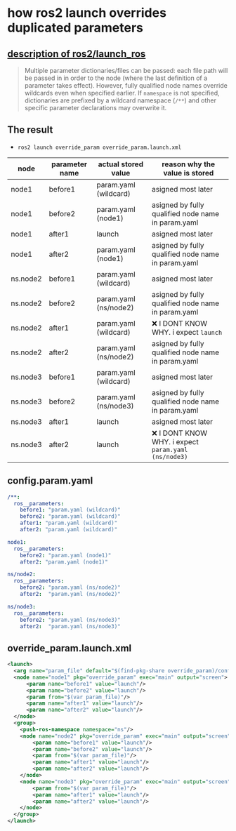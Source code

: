 # how ros2 launch overrides duplicated parameters

## [description of ros2/launch_ros](https://github.com/ros2/launch_ros/blob/2bf4e6057dea57669c19395f6f39d390bd420ee7/launch_ros/launch_ros/actions/node.py#L175-L182)

> Multiple parameter dictionaries/files can be passed: each file path will be passed in in order to the node (where the last definition of a parameter takes effect).
  However, fully qualified node names override wildcards even when specified earlier. If `namespace` is not specified, dictionaries are prefixed by a wildcard namespace (`/**`) and other specific parameter declarations may overwrite it.

## The result

* `ros2 launch override_param override_param.launch.xml`

| node     | parameter name | actual stored value    | reason why the value is stored                        |
|----------|----------------|------------------------|-------------------------------------------------------|
| node1    | before1        | param.yaml (wildcard)  | asigned most later                                    |
| node1    | before2        | param.yaml (node1)     | asigned by fully qualified node name in param.yaml    |
| node1    | after1         | launch                 | asigned most later                                    |
| node1    | after2         | param.yaml (node1)     | asigned by fully qualified node name in param.yaml    |
| ns.node2 | before1        | param.yaml (wildcard)  | asigned most later                                    |
| ns.node2 | before2        | param.yaml (ns/node2)  | asigned by fully qualified node name in param.yaml    |
| ns.node2 | after1         | param.yaml (wildcard)  | :x: I DONT KNOW WHY. i expect `launch`                |
| ns.node2 | after2         | param.yaml (ns/node2)  | asigned by fully qualified node name in param.yaml    |
| ns.node3 | before1        | param.yaml  (wildcard) | asigned most later                                    |
| ns.node3 | before2        | param.yaml (ns/node3)  | asigned by fully qualified node name in param.yaml    |
| ns.node3 | after1         | launch                 | asigned most later                                    |
| ns.node3 | after2         | launch                 | :x: I DONT KNOW WHY. i expect `param.yaml (ns/node3)` |

## config.param.yaml

```yaml
/**:
  ros__parameters:
    before1: "param.yaml (wildcard)"
    before2: "param.yaml (wildcard)"
    after1: "param.yaml (wildcard)"
    after2: "param.yaml (wildcard)"

node1:
  ros__parameters:
    before2: "param.yaml (node1)"
    after2: "param.yaml (node1)"

ns/node2:
  ros__parameters:
    before2: "param.yaml (ns/node2)"
    after2:  "param.yaml (ns/node2)"

ns/node3:
  ros__parameters:
    before2: "param.yaml (ns/node3)"
    after2:  "param.yaml (ns/node3)"

```

## override_param.launch.xml

```xml
<launch>
  <arg name="param_file" default="$(find-pkg-share override_param)/config/config.param.yaml"/>
  <node name="node1" pkg="override_param" exec="main" output="screen">
      <param name="before1" value="launch"/>
      <param name="before2" value="launch"/>
      <param from="$(var param_file)"/>
      <param name="after1" value="launch"/>
      <param name="after2" value="launch"/>
  </node>
  <group>
    <push-ros-namespace namespace="ns"/>
    <node name="node2" pkg="override_param" exec="main" output="screen">
        <param name="before1" value="launch"/>
        <param name="before2" value="launch"/>
        <param from="$(var param_file)"/>
        <param name="after1" value="launch"/>
        <param name="after2" value="launch"/>
    </node>
    <node name="node3" pkg="override_param" exec="main" output="screen">
        <param from="$(var param_file)"/>
        <param name="after1" value="launch"/>
        <param name="after2" value="launch"/>
    </node>
  </group>
</launch>
```
